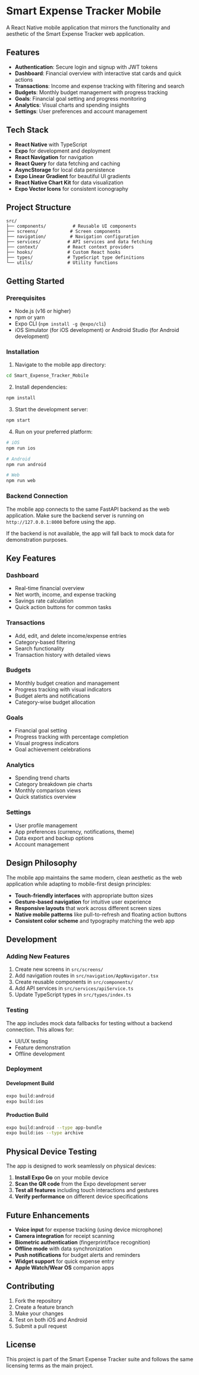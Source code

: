# Smart Expense Tracker Mobile

A React Native mobile application that mirrors the functionality and aesthetic of the Smart Expense Tracker web application.

## Features

- **Authentication**: Secure login and signup with JWT tokens
- **Dashboard**: Financial overview with interactive stat cards and quick actions
- **Transactions**: Income and expense tracking with filtering and search
- **Budgets**: Monthly budget management with progress tracking
- **Goals**: Financial goal setting and progress monitoring
- **Analytics**: Visual charts and spending insights
- **Settings**: User preferences and account management

## Tech Stack

- **React Native** with TypeScript
- **Expo** for development and deployment
- **React Navigation** for navigation
- **React Query** for data fetching and caching
- **AsyncStorage** for local data persistence
- **Expo Linear Gradient** for beautiful UI gradients
- **React Native Chart Kit** for data visualization
- **Expo Vector Icons** for consistent iconography

## Project Structure

```
src/
├── components/          # Reusable UI components
├── screens/            # Screen components
├── navigation/         # Navigation configuration
├── services/          # API services and data fetching
├── context/           # React context providers
├── hooks/             # Custom React hooks
├── types/             # TypeScript type definitions
└── utils/             # Utility functions
```

## Getting Started

### Prerequisites

- Node.js (v16 or higher)
- npm or yarn
- Expo CLI (`npm install -g @expo/cli`)
- iOS Simulator (for iOS development) or Android Studio (for Android development)

### Installation

1. Navigate to the mobile app directory:
```bash
cd Smart_Expense_Tracker_Mobile
```

2. Install dependencies:
```bash
npm install
```

3. Start the development server:
```bash
npm start
```

4. Run on your preferred platform:
```bash
# iOS
npm run ios

# Android
npm run android

# Web
npm run web
```

### Backend Connection

The mobile app connects to the same FastAPI backend as the web application. Make sure the backend server is running on `http://127.0.0.1:8000` before using the app.

If the backend is not available, the app will fall back to mock data for demonstration purposes.

## Key Features

### Dashboard
- Real-time financial overview
- Net worth, income, and expense tracking
- Savings rate calculation
- Quick action buttons for common tasks

### Transactions
- Add, edit, and delete income/expense entries
- Category-based filtering
- Search functionality
- Transaction history with detailed views

### Budgets
- Monthly budget creation and management
- Progress tracking with visual indicators
- Budget alerts and notifications
- Category-wise budget allocation

### Goals
- Financial goal setting
- Progress tracking with percentage completion
- Visual progress indicators
- Goal achievement celebrations

### Analytics
- Spending trend charts
- Category breakdown pie charts
- Monthly comparison views
- Quick statistics overview

### Settings
- User profile management
- App preferences (currency, notifications, theme)
- Data export and backup options
- Account management

## Design Philosophy

The mobile app maintains the same modern, clean aesthetic as the web application while adapting to mobile-first design principles:

- **Touch-friendly interfaces** with appropriate button sizes
- **Gesture-based navigation** for intuitive user experience
- **Responsive layouts** that work across different screen sizes
- **Native mobile patterns** like pull-to-refresh and floating action buttons
- **Consistent color scheme** and typography matching the web app

## Development

### Adding New Features

1. Create new screens in `src/screens/`
2. Add navigation routes in `src/navigation/AppNavigator.tsx`
3. Create reusable components in `src/components/`
4. Add API services in `src/services/apiService.ts`
5. Update TypeScript types in `src/types/index.ts`

### Testing

The app includes mock data fallbacks for testing without a backend connection. This allows for:
- UI/UX testing
- Feature demonstration
- Offline development

### Deployment

#### Development Build
```bash
expo build:android
expo build:ios
```

#### Production Build
```bash
expo build:android --type app-bundle
expo build:ios --type archive
```

## Physical Device Testing

The app is designed to work seamlessly on physical devices:

1. **Install Expo Go** on your mobile device
2. **Scan the QR code** from the Expo development server
3. **Test all features** including touch interactions and gestures
4. **Verify performance** on different device specifications

## Future Enhancements

- **Voice input** for expense tracking (using device microphone)
- **Camera integration** for receipt scanning
- **Biometric authentication** (fingerprint/face recognition)
- **Offline mode** with data synchronization
- **Push notifications** for budget alerts and reminders
- **Widget support** for quick expense entry
- **Apple Watch/Wear OS** companion apps

## Contributing

1. Fork the repository
2. Create a feature branch
3. Make your changes
4. Test on both iOS and Android
5. Submit a pull request

## License

This project is part of the Smart Expense Tracker suite and follows the same licensing terms as the main project.